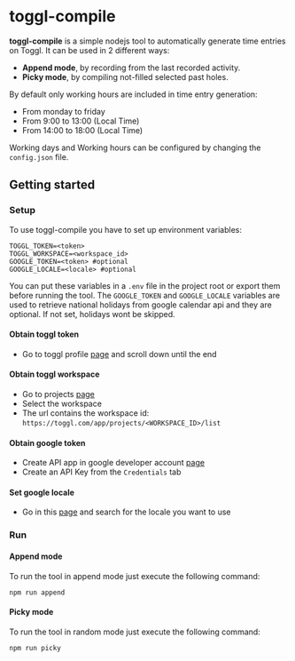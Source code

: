 # toggl-compile

**toggl-compile** is a simple nodejs tool to automatically generate time entries on Toggl. It can be used in 2 different ways:
- **Append mode**, by recording from the last recorded activity.
- **Picky mode**, by compiling not-filled selected past holes.

By default only working hours are included in time entry generation:
- From monday to friday
- From 9:00 to 13:00 (Local Time)
- From 14:00 to 18:00 (Local Time)

Working days and Working hours can be configured by changing the `config.json` file.

## Getting started

### Setup
To use toggl-compile you have to set up environment variables:
```
TOGGL_TOKEN=<token>
TOGGL_WORKSPACE=<workspace_id>
GOOGLE_TOKEN=<token> #optional
GOOGLE_LOCALE=<locale> #optional
```

You can put these variables in a `.env` file in the project root or export them before running the tool.
The `GOOGLE_TOKEN` and `GOOGLE_LOCALE` variables are used to retrieve national holidays from google calendar api and they are optional. If not set, holidays wont be skipped.

#### Obtain toggl token

* Go to toggl profile [page](https://toggl.com/app/profile) and scroll down until the end

#### Obtain toggl workspace

* Go to projects [page](https://toggl.com/app/projects/)
* Select the workspace
* The url contains the workspace id: `https://toggl.com/app/projects/<WORKSPACE_ID>/list`

#### Obtain google token

* Create API app in google developer account [page](https://console.developers.google.com)
* Create an API Key from the `Credentials` tab

#### Set google locale

* Go in this [page](https://gist.github.com/danielefongo/0bce52012cde8f714cfb7ec1e677c7bd) and search for the locale you want to use

### Run

#### Append mode
To run the tool in append mode just execute the following command:
```
npm run append
```

#### Picky mode
To run the tool in random mode just execute the following command:
```
npm run picky
```
